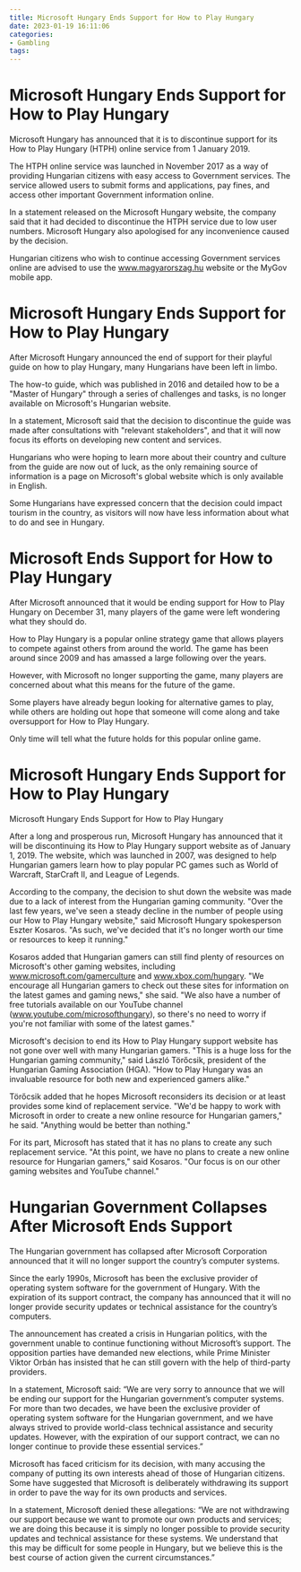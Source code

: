 ```yaml
---
title: Microsoft Hungary Ends Support for How to Play Hungary
date: 2023-01-19 16:11:06
categories:
- Gambling
tags:
---
```



#  Microsoft Hungary Ends Support for How to Play Hungary

Microsoft Hungary has announced that it is to discontinue support for its How to Play Hungary (HTPH) online service from 1 January 2019.

The HTPH online service was launched in November 2017 as a way of providing Hungarian citizens with easy access to Government services. The service allowed users to submit forms and applications, pay fines, and access other important Government information online.

In a statement released on the Microsoft Hungary website, the company said that it had decided to discontinue the HTPH service due to low user numbers. Microsoft Hungary also apologised for any inconvenience caused by the decision.

Hungarian citizens who wish to continue accessing Government services online are advised to use the www.magyarorszag.hu website or the MyGov mobile app.

#  Microsoft Hungary Ends Support for How to Play Hungary

After Microsoft Hungary announced the end of support for their playful guide on how to play Hungary, many Hungarians have been left in limbo.

The how-to guide, which was published in 2016 and detailed how to be a "Master of Hungary" through a series of challenges and tasks, is no longer available on Microsoft's Hungarian website.

In a statement, Microsoft said that the decision to discontinue the guide was made after consultations with "relevant stakeholders", and that it will now focus its efforts on developing new content and services.

Hungarians who were hoping to learn more about their country and culture from the guide are now out of luck, as the only remaining source of information is a page on Microsoft's global website which is only available in English.

Some Hungarians have expressed concern that the decision could impact tourism in the country, as visitors will now have less information about what to do and see in Hungary.

#  Microsoft Ends Support for How to Play Hungary

After Microsoft announced that it would be ending support for How to Play Hungary on December 31, many players of the game were left wondering what they should do.

How to Play Hungary is a popular online strategy game that allows players to compete against others from around the world. The game has been around since 2009 and has amassed a large following over the years.

However, with Microsoft no longer supporting the game, many players are concerned about what this means for the future of the game.

Some players have already begun looking for alternative games to play, while others are holding out hope that someone will come along and take oversupport for How to Play Hungary.

Only time will tell what the future holds for this popular online game.

#  Microsoft Hungary Ends Support for How to Play Hungary

Microsoft Hungary Ends Support for How to Play Hungary

After a long and prosperous run, Microsoft Hungary has announced that it will be discontinuing its How to Play Hungary support website as of January 1, 2019. The website, which was launched in 2007, was designed to help Hungarian gamers learn how to play popular PC games such as World of Warcraft, StarCraft II, and League of Legends.

According to the company, the decision to shut down the website was made due to a lack of interest from the Hungarian gaming community. "Over the last few years, we've seen a steady decline in the number of people using our How to Play Hungary website," said Microsoft Hungary spokesperson Eszter Kosaros. "As such, we've decided that it's no longer worth our time or resources to keep it running."

Kosaros added that Hungarian gamers can still find plenty of resources on Microsoft's other gaming websites, including www.microsoft.com/gamerculture and www.xbox.com/hungary. "We encourage all Hungarian gamers to check out these sites for information on the latest games and gaming news," she said. "We also have a number of free tutorials available on our YouTube channel (www.youtube.com/microsofthungary), so there's no need to worry if you're not familiar with some of the latest games."

Microsoft's decision to end its How to Play Hungary support website has not gone over well with many Hungarian gamers. "This is a huge loss for the Hungarian gaming community," said László Törőcsik, president of the Hungarian Gaming Association (HGA). "How to Play Hungary was an invaluable resource for both new and experienced gamers alike."

Törőcsik added that he hopes Microsoft reconsiders its decision or at least provides some kind of replacement service. "We'd be happy to work with Microsoft in order to create a new online resource for Hungarian gamers," he said. "Anything would be better than nothing."

For its part, Microsoft has stated that it has no plans to create any such replacement service. "At this point, we have no plans to create a new online resource for Hungarian gamers," said Kosaros. "Our focus is on our other gaming websites and YouTube channel."

#  Hungarian Government Collapses After Microsoft Ends Support

The Hungarian government has collapsed after Microsoft Corporation announced that it will no longer support the country’s computer systems.

Since the early 1990s, Microsoft has been the exclusive provider of operating system software for the government of Hungary. With the expiration of its support contract, the company has announced that it will no longer provide security updates or technical assistance for the country’s computers.

The announcement has created a crisis in Hungarian politics, with the government unable to continue functioning without Microsoft’s support. The opposition parties have demanded new elections, while Prime Minister Viktor Orbán has insisted that he can still govern with the help of third-party providers.

In a statement, Microsoft said: “We are very sorry to announce that we will be ending our support for the Hungarian government’s computer systems. For more than two decades, we have been the exclusive provider of operating system software for the Hungarian government, and we have always strived to provide world-class technical assistance and security updates. However, with the expiration of our support contract, we can no longer continue to provide these essential services.”

Microsoft has faced criticism for its decision, with many accusing the company of putting its own interests ahead of those of Hungarian citizens. Some have suggested that Microsoft is deliberately withdrawing its support in order to pave the way for its own products and services.

In a statement, Microsoft denied these allegations: “We are not withdrawing our support because we want to promote our own products and services; we are doing this because it is simply no longer possible to provide security updates and technical assistance for these systems. We understand that this may be difficult for some people in Hungary, but we believe this is the best course of action given the current circumstances.”
